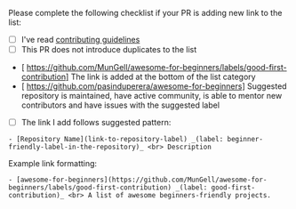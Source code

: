 Please complete the following checklist if your PR is adding new link to the list:

- [ ] I've read [contributing guidelines](https://github.com/MunGell/awesome-for-beginners/blob/master/CONTRIBUTING.md)
- [ ] This PR does not introduce duplicates to the list
- [ https://github.com/MunGell/awesome-for-beginners/labels/good-first-contribution] The link is added at the bottom of the list category
- [ https://github.com/pasinduperera/awesome-for-beginners] Suggested repository is maintained, have active community, is able to mentor new contributors and have issues with the suggested label
- [ ] The link I add follows suggested pattern:

```
- [Repository Name](link-to-repository-label) _(label: beginner-friendly-label-in-the-repository)_ <br> Description
```

Example link formatting:

```
- [awesome-for-beginners](https://github.com/MunGell/awesome-for-beginners/labels/good-first-contribution) _(label: good-first-contribution)_ <br> A list of awesome beginners-friendly projects.
```
